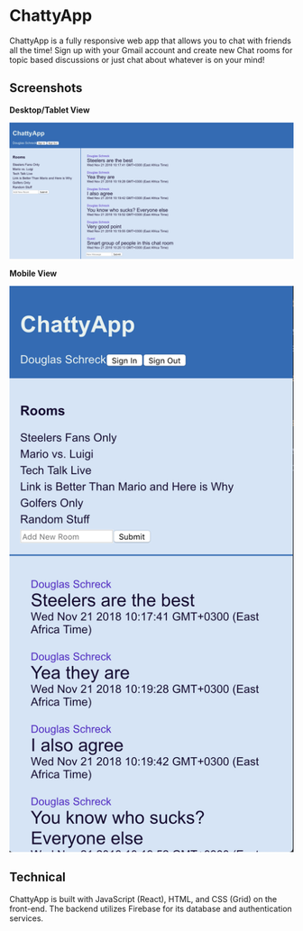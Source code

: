 # ChattyApp

ChattyApp is a fully responsive web app that allows you to chat with friends all the time! Sign up with your Gmail account and create new Chat rooms for topic based discussions or just chat about whatever is on your mind!

## Screenshots
**Desktop/Tablet View**

<img src="img/desktop-tablet-view.png">

**Mobile View**

<img src="img/mobile-view.png">

## Technical

ChattyApp is built with JavaScript (React), HTML, and CSS (Grid) on the front-end. The backend utilizes Firebase for its database and authentication services.
